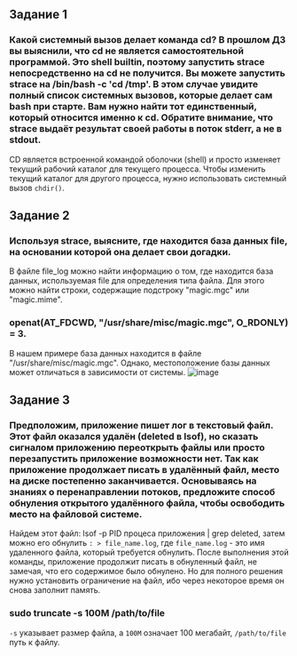## Задание 1
### Какой системный вызов делает команда cd? В прошлом ДЗ вы выяснили, что cd не является самостоятельной программой. Это shell builtin, поэтому запустить strace непосредственно на cd не получится. Вы можете запустить strace на /bin/bash -c 'cd /tmp'. В этом случае увидите полный список системных вызовов, которые делает сам bash при старте. Вам нужно найти тот единственный, который относится именно к cd. Обратите внимание, что strace выдаёт результат своей работы в поток stderr, а не в stdout.
CD является встроенной командой оболочки (shell) и просто изменяет текущий рабочий каталог для текущего процесса. Чтобы изменить текущий каталог для другого процесса, нужно использовать системный вызов `chdir()`.
## Задание 2
### Используя strace, выясните, где находится база данных file, на основании которой она делает свои догадки.
В файле file_log можно найти информацию о том, где находится база данных, используемая file для определения типа файла. Для этого можно найти строки, содержащие подстроку "magic.mgc" или "magic.mime". 
### openat(AT_FDCWD, "/usr/share/misc/magic.mgc", O_RDONLY) = 3. 
В нашем примере база данных находится в файле "/usr/share/misc/magic.mgc". Однако, местоположение базы данных может отличаться в зависимости от системы.
![image](https://user-images.githubusercontent.com/126553776/229482629-a2552372-4c8b-4544-abd1-ed52d4357770.png)
## Задание 3
### Предположим, приложение пишет лог в текстовый файл. Этот файл оказался удалён (deleted в lsof), но сказать сигналом приложению переоткрыть файлы или просто перезапустить приложение возможности нет. Так как приложение продолжает писать в удалённый файл, место на диске постепенно заканчивается. Основываясь на знаниях о перенаправлении потоков, предложите способ обнуления открытого удалённого файла, чтобы освободить место на файловой системе.
Найдем этот файл: lsof -p PID процеса приложения | grep deleted, затем можно его обнулить `: > file_name.log`, где `file_name.log` - это имя удаленного файла, который требуется обнулить.  После выполнения этой команды, приложение продолжит писать в обнуленный файл, не замечая, что его содержимое было обнулено. Но для полного решения нужно установить ограничение на файл, ибо через некоторое время он снова заполнит память.
### sudo truncate -s 100M /path/to/file
`-s` указывает размер файла, а `100M` означает 100 мегабайт, `/path/to/file` путь к файлу.
